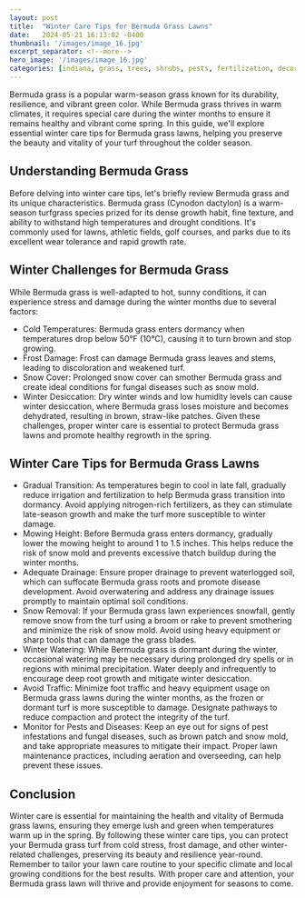 ```yaml
---
layout: post
title:  "Winter Care Tips for Bermuda Grass Lawns"
date:   2024-05-21 16:13:02 -0400
thumbnail: '/images/image_16.jpg'
excerpt_separator: <!--more-->
hero_image: '/images/image_16.jpg'
categories: [indiana, grass, trees, shrubs, pests, fertilization, decoration, curb appeal, garden, flowers, recreation]
---
```

Bermuda grass is a popular warm-season grass known for its durability, resilience, and vibrant green color. <!--more-->While Bermuda grass thrives in warm climates, it requires special care during the winter months to ensure it remains healthy and vibrant come spring. In this guide, we'll explore essential winter care tips for Bermuda grass lawns, helping you preserve the beauty and vitality of your turf throughout the colder season.

## Understanding Bermuda Grass
Before delving into winter care tips, let's briefly review Bermuda grass and its unique characteristics. Bermuda grass (Cynodon dactylon) is a warm-season turfgrass species prized for its dense growth habit, fine texture, and ability to withstand high temperatures and drought conditions. It's commonly used for lawns, athletic fields, golf courses, and parks due to its excellent wear tolerance and rapid growth rate.

## Winter Challenges for Bermuda Grass
While Bermuda grass is well-adapted to hot, sunny conditions, it can experience stress and damage during the winter months due to several factors:
* Cold Temperatures: Bermuda grass enters dormancy when temperatures drop below 50°F (10°C), causing it to turn brown and stop growing.
* Frost Damage: Frost can damage Bermuda grass leaves and stems, leading to discoloration and weakened turf.
* Snow Cover: Prolonged snow cover can smother Bermuda grass and create ideal conditions for fungal diseases such as snow mold.
* Winter Desiccation: Dry winter winds and low humidity levels can cause winter desiccation, where Bermuda grass loses moisture and becomes dehydrated, resulting in brown, straw-like patches.
Given these challenges, proper winter care is essential to protect Bermuda grass lawns and promote healthy regrowth in the spring.

## Winter Care Tips for Bermuda Grass Lawns
* Gradual Transition: As temperatures begin to cool in late fall, gradually reduce irrigation and fertilization to help Bermuda grass transition into dormancy. Avoid applying nitrogen-rich fertilizers, as they can stimulate late-season growth and make the turf more susceptible to winter damage.
* Mowing Height: Before Bermuda grass enters dormancy, gradually lower the mowing height to around 1 to 1.5 inches. This helps reduce the risk of snow mold and prevents excessive thatch buildup during the winter months.
* Adequate Drainage: Ensure proper drainage to prevent waterlogged soil, which can suffocate Bermuda grass roots and promote disease development. Avoid overwatering and address any drainage issues promptly to maintain optimal soil conditions.
* Snow Removal: If your Bermuda grass lawn experiences snowfall, gently remove snow from the turf using a broom or rake to prevent smothering and minimize the risk of snow mold. Avoid using heavy equipment or sharp tools that can damage the grass blades.
* Winter Watering: While Bermuda grass is dormant during the winter, occasional watering may be necessary during prolonged dry spells or in regions with minimal precipitation. Water deeply and infrequently to encourage deep root growth and mitigate winter desiccation.
* Avoid Traffic: Minimize foot traffic and heavy equipment usage on Bermuda grass lawns during the winter months, as the frozen or dormant turf is more susceptible to damage. Designate pathways to reduce compaction and protect the integrity of the turf.
* Monitor for Pests and Diseases: Keep an eye out for signs of pest infestations and fungal diseases, such as brown patch and snow mold, and take appropriate measures to mitigate their impact. Proper lawn maintenance practices, including aeration and overseeding, can help prevent these issues.

## Conclusion
Winter care is essential for maintaining the health and vitality of Bermuda grass lawns, ensuring they emerge lush and green when temperatures warm up in the spring. By following these winter care tips, you can protect your Bermuda grass turf from cold stress, frost damage, and other winter-related challenges, preserving its beauty and resilience year-round. Remember to tailor your lawn care routine to your specific climate and local growing conditions for the best results. With proper care and attention, your Bermuda grass lawn will thrive and provide enjoyment for seasons to come.

